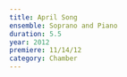 ```yaml
---
title: April Song
ensemble: Soprano and Piano
duration: 5.5
year: 2012
premiere: 11/14/12
category: Chamber
---
```

